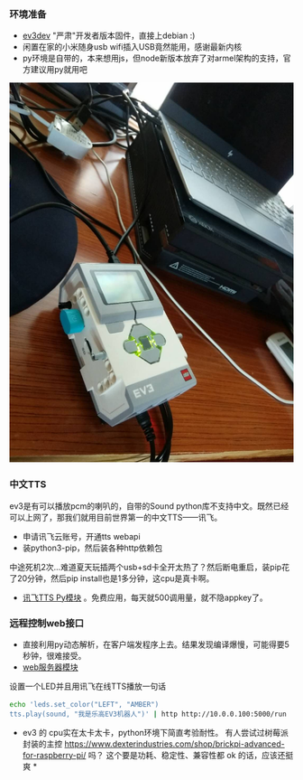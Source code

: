 ### 环境准备

* [ev3dev][1] "严肃"开发者版本固件，直接上debian :)
* 闲置在家的小米随身usb wifi插入USB竟然能用，感谢最新内核
* py环境是自带的，本来想用js，但node新版本放弃了对armel架构的支持，官方建议用py就用吧

![](/ev3-with-xiaomi-wifi.png)

### 中文TTS
 ev3是有可以播放pcm的喇叭的，自带的Sound python库不支持中文。既然已经可以上网了，那我们就用目前世界第一的中文TTS——讯飞。
 
 * 申请讯飞云账号，开通tts webapi
 * 装python3-pip，然后装各种http依赖包
 
 中途死机2次...难道夏天玩插两个usb+sd卡全开太热了？然后断电重启，装pip花了20分钟，然后pip install也是1多分钟，这cpu是真卡啊。
 
 * [讯飞TTS Py模块](XFOnlineTTS.py) 。免费应用，每天就500调用量，就不隐appkey了。

### 远程控制web接口

 * 直接利用py动态解析，在客户端发程序上去。结果发现编译爆慢，可能得要5秒钟，很难接受。
 * [web服务器模块](webServer.py)

设置一个LED并且用讯飞在线TTS播放一句话

```bash
echo 'leds.set_color("LEFT", "AMBER")
tts.play(sound, "我是乐高EV3机器人")' | http http://10.0.0.100:5000/run
```

* ev3 的 cpu实在太卡太卡，python环境下简直考验耐性。 有人尝试过树莓派封装的主控 https://www.dexterindustries.com/shop/brickpi-advanced-for-raspberry-pi/ 吗？ 这个要是功耗、稳定性、兼容性都 ok 的话，应该还挺爽 *

[1]: https://www.ev3dev.org/
[2]: https://github.com/ev3dev/ev3dev-buildscripts
